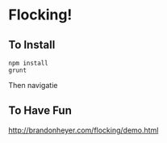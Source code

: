 # Flocking!

## To Install
```
npm install
grunt
```
Then navigatie

## To Have Fun
http://brandonheyer.com/flocking/demo.html
